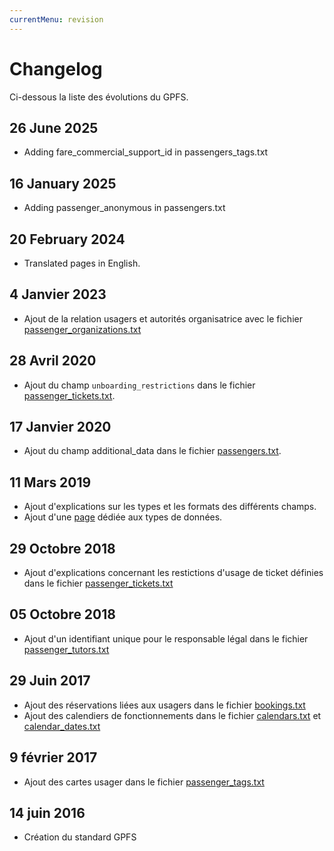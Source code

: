 ```yaml
---
currentMenu: revision
---
```


# Changelog

Ci-dessous la liste des évolutions du GPFS.

## 26 June 2025

* Adding fare_commercial_support_id in passengers_tags.txt

## 16 January 2025

* Adding passenger_anonymous in passengers.txt

## 20 February 2024

* Translated pages in English.

## 4 Janvier 2023

* Ajout de la relation usagers et autorités organisatrice avec le fichier [passenger_organizations.txt](passenger_organizations.txt.html)

## 28 Avril 2020

* Ajout du champ `unboarding_restrictions` dans le fichier [passenger_tickets.txt](passenger_tickets.txt.html).

## 17 Janvier 2020

* Ajout du champ additional_data dans le fichier [passengers.txt](passengers.txt.html).

## 11 Mars 2019

* Ajout d'explications sur les types et les formats des différents champs.
* Ajout d'une [page](types.html) dédiée aux types de données.

## 29 Octobre 2018

* Ajout d'explications concernant les restictions d'usage de ticket définies dans le fichier [passenger_tickets.txt](passenger_tickets.txt.html)

## 05 Octobre 2018

* Ajout d'un identifiant unique pour le responsable légal dans le fichier [passenger_tutors.txt](passenger_tutors.txt.html)

## 29 Juin 2017

* Ajout des réservations liées aux usagers dans le fichier [bookings.txt](bookings.txt.html)
* Ajout des calendiers de fonctionnements dans le fichier [calendars.txt](calendars.txt.html) et [calendar_dates.txt](calendar_dates.txt.html)

## 9 février 2017

* Ajout des cartes usager dans le fichier [passenger_tags.txt](passenger_tags.txt.html)

## 14 juin 2016

* Création du standard GPFS
